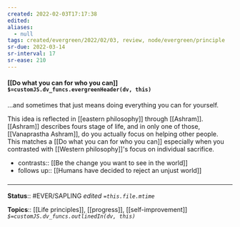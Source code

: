 ```yaml
---
created: 2022-02-03T17:17:38 
edited: 
aliases:
  - null
tags: created/evergreen/2022/02/03, review, node/evergreen/principle
sr-due: 2022-03-14
sr-interval: 17
sr-ease: 210
---
```


#### [[Do what you can for who you can]] `$=customJS.dv_funcs.evergreenHeader(dv, this)`

…and sometimes that just means doing everything you can for yourself.

This idea is reflected in [[eastern philosophy]] through [[Ashram]].
[[Ashram]] describes fours stage of life, 
and in only one of those, [[Vanaprastha Ashram]],  do you actually focus on helping other people. 
This matches a [[Do what you can for who you can]] especially when you contrasted with [[Western philosophy]]'s focus on individual sacrifice. 

- contrasts:: [[Be the change you want to see in the world]]
- follows up:: [[Humans have decided to reject an unjust world]]

### <hr class="footnote"/>

**Status**:: #EVER/SAPLING 
*edited `=this.file.mtime`*

**Topics**:: [[Life principles]], [[progress]], [[self-improvement]]
*`$=customJS.dv_funcs.outlinedIn(dv, this)`*


